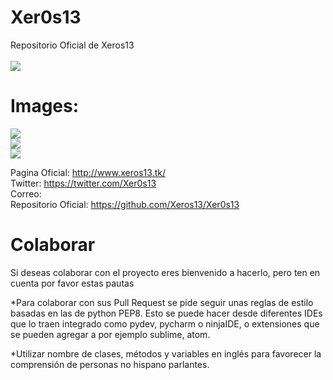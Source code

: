 # Xer0s13
Repositorio Oficial de Xeros13
<br>
<br>
![](http://www.xeros13.tk/images/logo.png)






# **Images:**
![](http://www.xeros13.tk/images/screen1.jpg)
<br>
![](http://www.xeros13.tk/images/screen2.jpg)
<br>
![](http://www.xeros13.tk/images/screen3.jpg)

Pagina Oficial: http://www.xeros13.tk/ <br>
Twitter: https://twitter.com/Xer0s13 <br>
Correo: <br>
Repositorio Oficial: https://github.com/Xeros13/Xer0s13

<h1> Colaborar </h1>
Si deseas colaborar con el proyecto eres bienvenido a hacerlo, pero ten en cuenta por favor estas pautas

*Para colaborar con sus Pull Request se pide seguir unas reglas de estilo basadas en las de python PEP8. Esto se puede hacer desde diferentes IDEs que lo traen integrado como pydev, pycharm o ninjaIDE, o extensiones que se pueden agregar a por ejemplo sublime, atom.

*Utilizar nombre de clases, métodos y variables en inglés para favorecer la comprensión de personas no hispano parlantes.

